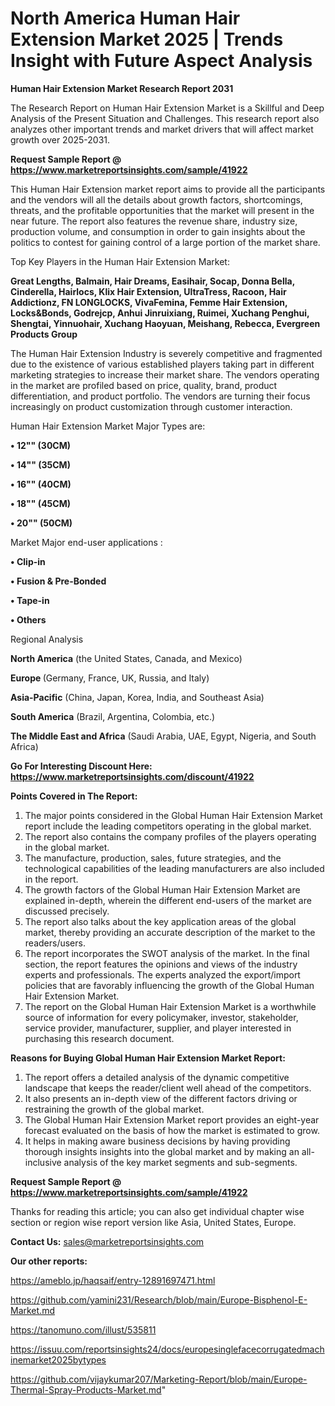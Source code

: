 # North America Human Hair Extension Market 2025 | Trends Insight with Future Aspect Analysis

<strong>Human Hair Extension Market Research Report 2031</strong>

The Research Report on Human Hair Extension Market is a Skillful and Deep Analysis of the Present Situation and Challenges. This research report also analyzes other important trends and market drivers that will affect market growth over 2025-2031.

<strong>Request Sample Report @ <a href=https://www.marketreportsinsights.com/sample/41922>https://www.marketreportsinsights.com/sample/41922</a></strong>

This Human Hair Extension market report aims to provide all the participants and the vendors will all the details about growth factors, shortcomings, threats, and the profitable opportunities that the market will present in the near future. The report also features the revenue share, industry size, production volume, and consumption in order to gain insights about the politics to contest for gaining control of a large portion of the market share.

Top Key Players in the Human Hair Extension Market:

<strong>Great Lengths, Balmain, Hair Dreams, Easihair, Socap, Donna Bella, Cinderella, Hairlocs, Klix Hair Extension, UltraTress, Racoon, Hair Addictionz, FN LONGLOCKS, VivaFemina, Femme Hair Extension, Locks&Bonds, Godrejcp, Anhui Jinruixiang, Ruimei, Xuchang Penghui, Shengtai, Yinnuohair, Xuchang Haoyuan, Meishang, Rebecca, Evergreen Products Group</strong>

The Human Hair Extension Industry is severely competitive and fragmented due to the existence of various established players taking part in different marketing strategies to increase their market share. The vendors operating in the market are profiled based on price, quality, brand, product differentiation, and product portfolio. The vendors are turning their focus increasingly on product customization through customer interaction.

Human Hair Extension Market Major Types are:

<strong>•  12"" (30CM)

•  14"" (35CM)

•  16"" (40CM)

•  18"" (45CM)

•  20"" (50CM)</strong>

Market Major end-user applications :

<strong>•  Clip-in

•  Fusion & Pre-Bonded

•  Tape-in

•  Others</strong>

Regional Analysis

</u><strong><b>North America</b></strong> (the United States, Canada, and Mexico)

<strong><b>Europe </b></strong>(Germany, France, UK, Russia, and Italy)

<strong><b>Asia-Pacific</b></strong> (China, Japan, Korea, India, and Southeast Asia)

<strong><b>South America</b></strong> (Brazil, Argentina, Colombia, etc.)

<strong><b>The Middle East and Africa</b></strong> (Saudi Arabia, UAE, Egypt, Nigeria, and South Africa)

<strong>Go For Interesting Discount Here: <a href=https://www.marketreportsinsights.com/discount/41922>https://www.marketreportsinsights.com/discount/41922</a></strong>

<strong>Points Covered in The Report:</strong>
<ol>
  <li>The major points considered in the Global Human Hair Extension Market report include the leading competitors operating in the global market.</li>
  <li>The report also contains the company profiles of the players operating in the global market.</li>
  <li>The manufacture, production, sales, future strategies, and the technological capabilities of the leading manufacturers are also included in the report.</li>
  <li>The growth factors of the Global Human Hair Extension Market are explained in-depth, wherein the different end-users of the market are discussed precisely.</li>
  <li>The report also talks about the key application areas of the global market, thereby providing an accurate description of the market to the readers/users.</li>
  <li>The report incorporates the SWOT analysis of the market. In the final section, the report features the opinions and views of the industry experts and professionals. The experts analyzed the export/import policies that are favorably influencing the growth of the Global Human Hair Extension Market.</li>
  <li>The report on the Global Human Hair Extension Market is a worthwhile source of information for every policymaker, investor, stakeholder, service provider, manufacturer, supplier, and player interested in purchasing this research document.</li>
</ol>
<strong>Reasons for Buying Global Human Hair Extension Market Report:</strong>

<ol>
  <li>The report offers a detailed analysis of the dynamic competitive landscape that keeps the reader/client well ahead of the competitors.</li>
  <li>It also presents an in-depth view of the different factors driving or restraining the growth of the global market.</li>
  <li>The Global Human Hair Extension Market report provides an eight-year forecast evaluated on the basis of how the market is estimated to grow.</li>
  <li>It helps in making aware business decisions by having providing thorough insights insights into the global market and by making an all-inclusive analysis of the key market segments and sub-segments.</li>
</ol>
<strong>Request Sample Report @ <a href=https://www.marketreportsinsights.com/sample/41922>https://www.marketreportsinsights.com/sample/41922</a></strong>


Thanks for reading this article; you can also get individual chapter wise section or region wise report version like Asia, United States, Europe.

<strong>Contact Us:</strong>
sales@marketreportsinsights.com

<strong>Our other reports:</strong>

<a href=https://ameblo.jp/haqsaif/entry-12891697471.html>https://ameblo.jp/haqsaif/entry-12891697471.html</a>

<a href=https://github.com/yamini231/Research/blob/main/Europe-Bisphenol-E-Market.md>https://github.com/yamini231/Research/blob/main/Europe-Bisphenol-E-Market.md</a>

<a href=https://tanomuno.com/illust/535811>https://tanomuno.com/illust/535811</a>

<a href=https://issuu.com/reportsinsights24/docs/europesinglefacecorrugatedmachinemarket2025bytypes>https://issuu.com/reportsinsights24/docs/europesinglefacecorrugatedmachinemarket2025bytypes</a>

<a href=https://github.com/vijaykumar207/Marketing-Report/blob/main/Europe-Thermal-Spray-Products-Market.md>https://github.com/vijaykumar207/Marketing-Report/blob/main/Europe-Thermal-Spray-Products-Market.md</a>"
